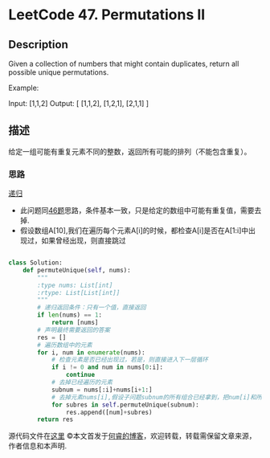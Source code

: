 # LeetCode 47. Permutations II

## Description

Given a collection of numbers that might contain duplicates, return all possible unique permutations.

Example:

Input: [1,1,2]
Output:
[
  [1,1,2],
  [1,2,1],
  [2,1,1]
]

## 描述

给定一组可能有重复元素不同的整数，返回所有可能的排列（不能包含重复）。

### 思路

[递归](https://baike.baidu.com/item/%E9%80%92%E5%BD%92%E5%87%BD%E6%95%B0)

* 此问题同[46题](https://www.ruicore.cn/leetcode-46-permutations/)思路，条件基本一致，只是给定的数组中可能有重复值，需要去掉.
* 假设数组A\[10],我们在遍历每个元素A\[i]的时候，都检查A\[i]是否在A\[1:i]中出现过，如果曾经出现，则直接跳过

``` python

class Solution:
    def permuteUnique(self, nums):
        """
        :type nums: List[int]
        :rtype: List[List[int]]
        """
        # 递归返回条件：只有一个值，直接返回
        if len(nums) == 1:
            return [nums]
        # 声明最终需要返回的答案
        res = []
        # 遍历数组中的元素
        for i, num in enumerate(nums):
            # 检查元素是否已经出现过，若是，则直接进入下一层循环
            if i != 0 and num in nums[0:i]:
                continue
            # 去掉已经遍历的元素
            subnum = nums[:i]+nums[i+1:]
            # 去掉元素nums[i],假设子问题subnum的所有组合已经拿到，把num[i]和所有可能的组合相加，得到结果
            for subres in self.permuteUnique(subnum):
                res.append([num]+subres)
        return res
```

源代码文件在[这里](https://github.com/ruicore/Algorithm/blob/master/Leetcode/2018-12-12-47-Permutations-II.py)
©本文首发于[何睿的博客](https://www.ruicore.cn/leetcode-46-permutations/)，欢迎转载，转载需保留文章来源，作者信息和本声明.